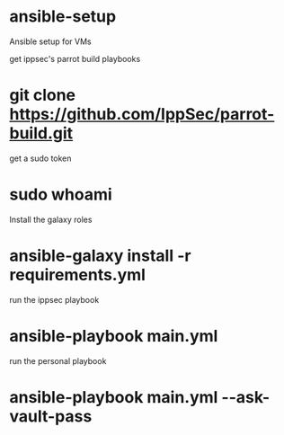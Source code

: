 # ansible-setup
Ansible setup for VMs

get ippsec's parrot build playbooks

# git clone https://github.com/IppSec/parrot-build.git

get a sudo token
# sudo whoami

Install the galaxy roles
# ansible-galaxy install -r requirements.yml

run the ippsec playbook
# ansible-playbook main.yml

run the personal playbook
# ansible-playbook main.yml --ask-vault-pass

